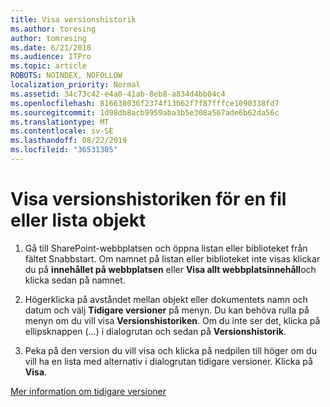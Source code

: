 ```yaml
---
title: Visa versionshistorik
ms.author: toresing
author: tomresing
ms.date: 6/21/2018
ms.audience: ITPro
ms.topic: article
ROBOTS: NOINDEX, NOFOLLOW
localization_priority: Normal
ms.assetid: 34c73c42-e4a0-41ab-8eb8-a834d4bb04c4
ms.openlocfilehash: 816638036f2374f13b62f7f87fffce1090338fd7
ms.sourcegitcommit: 1d98db8acb9959aba3b5e308a567ade6b62da56c
ms.translationtype: MT
ms.contentlocale: sv-SE
ms.lasthandoff: 08/22/2019
ms.locfileid: "36531305"
---
```

# <a name="view-version-history-of-a-file-or-list-item"></a>Visa versionshistoriken för en fil eller lista objekt

1. Gå till SharePoint-webbplatsen och öppna listan eller biblioteket från fältet Snabbstart. Om namnet på listan eller biblioteket inte visas klickar du på **innehållet på webbplatsen** eller **Visa allt webbplatsinnehåll**och klicka sedan på namnet.
    
2. Högerklicka på avståndet mellan objekt eller dokumentets namn och datum och välj **Tidigare versioner** på menyn. Du kan behöva rulla på menyn om du vill visa **Versionshistoriken**. Om du inte ser det, klicka på ellipsknappen (...) i dialogrutan och sedan på **Versionshistorik**.
    
3. Peka på den version du vill visa och klicka på nedpilen till höger om du vill ha en lista med alternativ i dialogrutan tidigare versioner. Klicka på **Visa**.
    
[Mer information om tidigare versioner](https://go.microsoft.com/fwlink/?linkid=875709)
  

